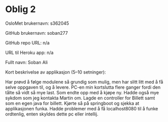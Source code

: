 # Oblig 2

OsloMet brukernavn: s362045

GitHub brukernavn: soban277

GitHub repo URL: n/a

URL til Heroku app: n/a

Fullt navn: Soban Ali 

Kort beskrivelse av applikasjon (5–10 setninger): 

Har prøvd å følge modulene så grundig som mulig, men har slitt litt med å få selve oppgaven til, og å levere. 
PC-en min kortslutta flere ganger fordi den tålte så vidt så mye last. Som endte opp med å kjøpe ny. Hadde også mye sykdom som jeg kontakta Martin om. 
Lagde en controller for Billett samt som en egen java for billett. Kjørte så på springboot og sjekka at applikasjonen funka. Hadde problemer med å få localhost8080 til å funke ordtenlig, enten skyldes dette pc eller intellij.
